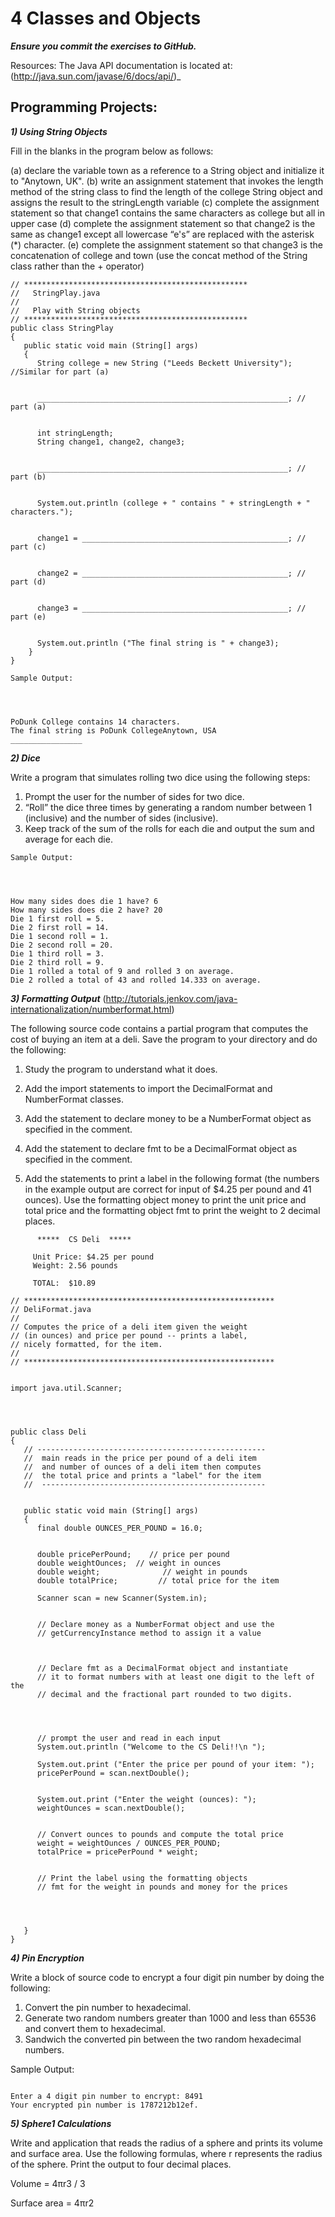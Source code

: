 # 4 Classes and Objects

***Ensure you commit the exercises to GitHub.***

Resources:
The Java API documentation is located at: (http://java.sun.com/javase/6/docs/api/)_

## Programming Projects:
***1) Using String Objects***


Fill in the blanks in the program below as follows: 


(a)         declare the variable town as a reference to a String object and initialize it to "Anytown, UK".
(b)         write an assignment statement that invokes the length method of the string class to find the length of the college String object and assigns the result to the stringLength variable
(c)         complete the assignment statement so that change1 contains the same characters as college but all in upper case
(d)         complete the assignment statement so that change2 is the same as change1 except all lowercase “e's” are replaced with the asterisk (*) character.
(e)         complete the assignment statement so that change3 is the concatenation of college and town (use the concat method of the String class rather than the + operator) 

```
// **************************************************
//   StringPlay.java
//
//   Play with String objects
// **************************************************
public class StringPlay
{
   public static void main (String[] args)
   {
      String college = new String ("Leeds Beckett University"); //Similar for part (a)


      ________________________________________________________; // part (a)


      int stringLength;
      String change1, change2, change3; 


      ________________________________________________________; // part (b)


      System.out.println (college + " contains " + stringLength + " characters.");


      change1 = ______________________________________________; // part (c)


      change2 = ______________________________________________; // part (d)


      change3 = ______________________________________________; // part (e)


      System.out.println ("The final string is " + change3);
    }
}
```
```
Sample Output:




PoDunk College contains 14 characters.
The final string is PoDunk CollegeAnytown, USA
________________
```

***2) Dice***


Write a program that simulates rolling two dice using the following steps:
1. Prompt the user for the number of sides for two dice.
2. “Roll” the dice three times by generating a random number between 1 (inclusive) and the number of sides (inclusive).
3. Keep track of the sum of the rolls for each die and output the sum and average for each die.

```
Sample Output:




How many sides does die 1 have? 6
How many sides does die 2 have? 20
Die 1 first roll = 5.
Die 2 first roll = 14.
Die 1 second roll = 1.
Die 2 second roll = 20.
Die 1 third roll = 3.
Die 2 third roll = 9.
Die 1 rolled a total of 9 and rolled 3 on average.
Die 2 rolled a total of 43 and rolled 14.333 on average.

```
	

***3) Formatting Output***
(http://tutorials.jenkov.com/java-internationalization/numberformat.html)


The following source code contains a partial program that computes the cost of buying an item at a deli. Save the program to your directory and do the following: 


1. Study the program to understand what it does.


2. Add the import statements to import the DecimalFormat and NumberFormat classes. 


3. Add the statement to declare money to be a NumberFormat object as specified in the comment. 


4. Add the statement to declare fmt to be a DecimalFormat object as specified in the comment. 


5. Add the statements to print a label in the following format (the numbers in the example output are correct for input of $4.25 per pound and 41 ounces). Use the formatting object money to print the unit price and total price and the formatting object fmt to print the weight to 2 decimal places. 

```
      *****  CS Deli  *****
      
     Unit Price: $4.25 per pound
     Weight: 2.56 pounds
      
     TOTAL:  $10.89

```

```
// ********************************************************
// DeliFormat.java
//
// Computes the price of a deli item given the weight
// (in ounces) and price per pound -- prints a label, 
// nicely formatted, for the item.
//
// ********************************************************


import java.util.Scanner;




public class Deli
{
   // ---------------------------------------------------
   //  main reads in the price per pound of a deli item
   //  and number of ounces of a deli item then computes
   //  the total price and prints a "label" for the item
   //  --------------------------------------------------


   public static void main (String[] args)
   {
      final double OUNCES_PER_POUND = 16.0;


      double pricePerPound;    // price per pound
      double weightOunces;  // weight in ounces
      double weight;              // weight in pounds  
      double totalPrice;         // total price for the item
      
      Scanner scan = new Scanner(System.in);


      // Declare money as a NumberFormat object and use the
      // getCurrencyInstance method to assign it a value
         


      // Declare fmt as a DecimalFormat object and instantiate
      // it to format numbers with at least one digit to the left of the
      // decimal and the fractional part rounded to two digits.




      // prompt the user and read in each input
      System.out.println ("Welcome to the CS Deli!!\n ");
        
      System.out.print ("Enter the price per pound of your item: ");
      pricePerPound = scan.nextDouble();


      System.out.print ("Enter the weight (ounces): ");
      weightOunces = scan.nextDouble();


      // Convert ounces to pounds and compute the total price
      weight = weightOunces / OUNCES_PER_POUND;
      totalPrice = pricePerPound * weight;


      // Print the label using the formatting objects 
      // fmt for the weight in pounds and money for the prices




   }
}
```

***4) Pin Encryption***


Write a block of source code to encrypt a four digit pin number by doing the following:
1. Convert the pin number to hexadecimal.
2. Generate two random numbers greater than 1000 and less than 65536 and convert them to hexadecimal.
3. Sandwich the converted pin between the two random hexadecimal numbers.


Sample Output:
```

Enter a 4 digit pin number to encrypt: 8491
Your encrypted pin number is 1787212b12ef.

```
	





***5) Sphere1 Calculations***


Write and application that reads the radius of a sphere and prints its volume and surface area. Use the following formulas, where r represents the radius of the sphere. Print the output to four decimal places.


Volume =  4πr3 / 3


Surface area = 4πr2
